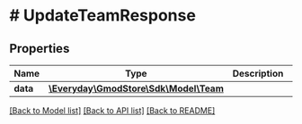 # # UpdateTeamResponse

## Properties

Name | Type | Description | Notes
------------ | ------------- | ------------- | -------------
**data** | [**\Everyday\GmodStore\Sdk\Model\Team**](Team.md) |  |

[[Back to Model list]](../../README.md#models) [[Back to API list]](../../README.md#endpoints) [[Back to README]](../../README.md)

